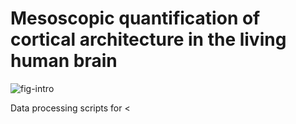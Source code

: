 # Mesoscopic quantification of cortical architecture in the living human brain

![fig-intro](https://user-images.githubusercontent.com/4668327/143470307-0b281a46-edc0-4e76-8c97-ac85cecceca1.png)

Data processing scripts for <<title here>> <<bioarxiv link here>>.

See <https://osf.io/n5bj7/> for the _Supplementary Data_, _Figures_, and _Animations_.
  
## Citation
<<Bioarxiv link here>>

## Dependencies

| Package                                                 | Tested version |
|---------------------------------------------------------|----------------|
| [LayNii](https://github.com/layerfMRI/LAYNII)           | 2.2.0          |
| [ITK-SNAP](http://www.itksnap.org/pmwiki/pmwiki.php)    | 3.8.0          |
| [c3d](http://www.itksnap.org/pmwiki/pmwiki.php?n=Downloads.C3D) | 1.1.0  |
| [greedy](https://sites.google.com/view/greedyreg/about) | 1.0.1          |
| [Python 3](https://www.python.org/)                     | 3.7.8          |
| - [NumPy](http://www.numpy.org/)                        | 1.15.4         |
| - [NiBabel](http://nipy.org/nibabel/)                   | 2.5.1          |
| - [matplotlib](http://matplotlib.org/)                  | 3.1.1          |

## License
The project is licensed under [BSD-3-Clause](https://opensource.org/licenses/BSD-3-Clause).
